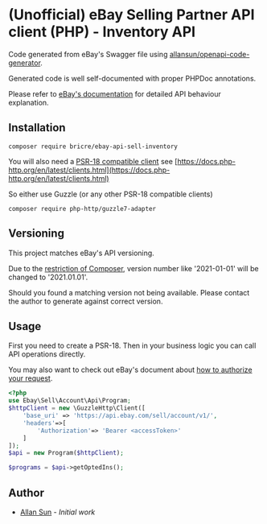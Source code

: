 # (Unofficial) eBay Selling Partner API client (PHP) - Inventory API

Code generated from eBay's Swagger file
using [allansun/openapi-code-generator](https://github.com/allansun/openapi-code-generator).

Generated code is well self-documented with proper PHPDoc annotations.

Please refer to [eBay's documentation](https://developer.ebay.com/develop/apis) for detailed API behaviour
explanation.

## Installation

```shell
composer require bricre/ebay-api-sell-inventory
```

You will also need a [PSR-18 compatible client](https://www.php-fig.org/psr/psr-18/) see
[https://docs.php-http.org/en/latest/clients.html](https://docs.php-http.org/en/latest/clients.html)

So either use Guzzle (or any other PSR-18 compatible clients)

```shell
composer require php-http/guzzle7-adapter
```

## Versioning

This project matches eBay's API versioning.

Due to the [restriction of Composer](https://getcomposer.org/doc/articles/versions.md), version number like
'2021-01-01' will be changed to '2021.01.01'.

Should you found a matching version not being available. Please contact the author to generate against correct version.

## Usage

First you need to create a PSR-18. Then in your business logic you can call API operations directly.

You may also want to check out eBay's document
about [how to authorize your request](https://developer.ebay.com/api-docs/static/oauth-scopes.html).

```php
<?php
use Ebay\Sell\Account\Api\Program;
$httpClient = new \GuzzleHttp\Client([
    'base_uri' => 'https://api.ebay.com/sell/account/v1/',
    'headers'=>[
        'Authorization'=> 'Bearer <accessToken>'
    ]
]);
$api = new Program($httpClient);

$programs = $api->getOptedIns();

```

## Author

* [Allan Sun](https://github.com/allansun) - *Initial work*
